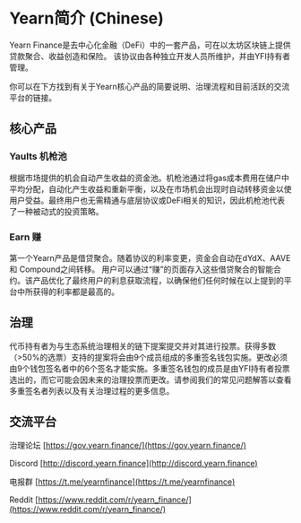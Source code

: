 # Yearn简介 \(Chinese\)

Yearn Finance是去中心化金融（DeFi）中的一套产品，可在以太坊区块链上提供贷款聚合、收益创造和保险。 该协议由各种独立开发人员所维护，并由YFI持有者管理。

你可以在下方找到有关于Yearn核心产品的简要说明、治理流程和目前活跃的交流平台的链接。

## 核心产品

### Yaults 机枪池

根据市场提供的机会自动产生收益的资金池。机枪池通过将gas成本费用在储户中平均分配，自动化产生收益和重新平衡，以及在市场机会出现时自动转移资金以使用户受益。最终用户也无需精通与底层协议或DeFi相关的知识，因此机枪池代表了一种被动式的投资策略。

### Earn 赚

第一个Yearn产品是借贷聚合。随着协议的利率变更，资金会自动在dYdX、AAVE和 Compound之间转移。 用户可以通过“赚”的页面存入这些借贷聚合的智能合约。该产品优化了最终用户的利息获取流程，以确保他们任何时候在以上提到的平台中所获得的利率都是最高的。

## 治理

代币持有者为与生态系统治理相关的链下提案提交并对其进行投票。获得多数（>50%的选票）支持的提案将会由9个成员组成的多重签名钱包实施。更改必须由9个钱包签名者中的6个签名才能实施。多重签名钱包的成员是由YFI持有者投票选出的，而它可能会因未来的治理投票而更改。请参阅我们的常见问题解答以查看多重签名者列表以及有关治理过程的更多信息。

## 交流平台 

治理论坛 [https://gov.yearn.finance/](https://gov.yearn.finance/)

Discord [http://discord.yearn.finance](http://discord.yearn.finance)

电报群 [https://t.me/yearnfinance](https://t.me/yearnfinance)

Reddit [https://www.reddit.com/r/yearn_finance/](https://www.reddit.com/r/yearn_finance/)
